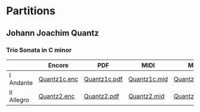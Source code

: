 # Partitions

## Johann Joachim Quantz

### Trio Sonata in C minor

|         |Encore      |PDF|MIDI|MP3|
|---------|------------|---|----|---|
|I Andante|[Quantz1c.enc](https://gilles5588.github.io/scores/Quantz/QUANTZ1C.ENC)|[Quantz1c.pdf](https://gilles5588.github.io/scores/Quantz/QUANTZ1C.PDF)|[Quantz1c.mid](https://gilles5588.github.io/scores/Quantz/QUANTZ1C.MID)|[Quantz1c.mp3](https://gilles5588.github.io/scores/Quantz/QUANTZ1.MP3)|
|II Allegro|[Quantz2.enc](https://gilles5588.github.io/scores/Quantz/QUANTZ2.ENC)|[Quantz2.pdf](https://gilles5588.github.io/scores/Quantz/QUANTZ2.PDF)|[Quantz2.mid](https://gilles5588.github.io/scores/Quantz/QUANTZ2.MID)|[Quantz2.mp3](https://gilles5588.github.io/scores/Quantz/QUANTZ2.MP3)|